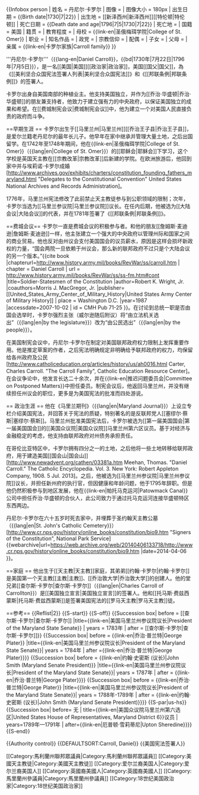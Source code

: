 {{Infobox person
| 姓名     = 丹尼尔·卡罗尔
| 图像     =
| 图像大小 = 180px
| 出生日期 = {{Birth date|1730|7|22}}
| 出生地   = [[新泽西州|新泽西州]][[特伦顿|特伦顿]]
| 死亡日期 = {{Death date and age|1796|7|5|1730|7|22}}
| 死亡地   = 
| 国籍     = 美国
| 籍贯     = <!-- （仅限部分地区人士使用） -->
| 教育程度 = 
| 母校     = {{link-en|圣俄梅珥学院|College of St. Omer}}
| 职业     = 
| 知名作品 = 
| 政党     = 
| 宗教信仰 = 
| 配偶     = 
| 子女     = 
| 父母     = 
| 亲属     = {{link-en|卡罗尔家族|Carroll family}}
}}

'''丹尼尔·卡罗尔'''（{{lang-en|Daniel Carroll}}，{{bd|1730年|7月22日|1796年|7月5日}}），是一名[[美国|美国]][[政治家|政治家]]，美国[[国父|国父]]，為《[[美利坚合众国宪法签署人列表|美利坚合众国宪法]]》和《[[邦联条例|邦联条例]]》的签署人。

卡罗尔出身自美国南部的种植业主。他支持美国独立，并作为[[乔治·华盛顿|乔治·华盛顿]]的朋友兼支持者，他致力于建立强有力的中央政府，以保证美国独立的成果和希望。在[[费城制宪会议|费城制宪会议]]中，他为建立一个对美国人民直接负责的政府而斗争<ref name="Wright"/>。

==早期生涯 ==
卡罗尔出生于[[马里兰州|马里兰州]][[乔治王子县|乔治王子县]]，是爱尔兰籍老丹尼尔的最年长儿子。他早年在家中继承并管理大量土地，之后出国留学。在1742年至1748年期间，他在{{link-en|圣俄梅珥学院|College of St. Omer}}（{{lang|en|College of St. Omer}}）的[[耶稣会|耶稣会]]下学习，这个学校是英国天主教在[[宗教改革|宗教改革]]后新建的学院。在欧洲旅游后，他回到家中并与埃莉诺·卡罗尔成婚<ref name=amer>[http://www.archives.gov/exhibits/charters/constitution_founding_fathers_maryland.html "Delegates to the Constitutional Convention" United States National Archives and Records Administration]</ref>。

1776年，马里兰州宪法修改了此前禁止天主教徒参与到公职领域的限制；次年，卡罗尔当选为[[马里兰参议院|马里兰参议院]]议长。在任内后期，他被选为[[大陆会议|大陆会议]]的代表，并在1781年签署了《[[邦联条例|邦联条例]]》。

==费城会议==
卡罗尔一直是费城会议的积极参与者。和他的朋友[[詹姆斯·麦迪逊|詹姆斯·麦迪逊]]一样，他主张建立一个强大的中央政府以管理州际和国家之间的商业贸易。他也反对由州议会支付美国国会的议员薪水，原因是这样会损坏新政权的力量，“国会两院一旦依赖于州议会，那么新的联邦政府不过只是个大陆会议的另一个版本。”<ref name=Wright>{{cite book
   |chapterurl=http://www.history.army.mil/books/RevWar/ss/carroll.htm
| chapter = Daniel Carroll
| url = http://www.history.army.mil/books/RevWar/ss/ss-fm.htm#cont
   |title=Soldier-Statesmen of the Constitution
   |author=Robert K. Wright, Jr.
   |coauthors=Morris J. MacGregor, Jr.
   |publisher= [[United_States_Army_Center_of_Military_History|United States Army Center of Military History]]
| place = Washington D.C.
   |year=1987
   |accessdate=2007-10-02
| id = CMH Pub 71-25
}}</ref>。在讨论到总统一职是否由国会选举时，卡罗尔强烈主张（威尔逊随后附议）将“由立法机关选出”（{{lang|en|by the legislature}}）改为“由公民选出”（{{lang|en|by the people}}）。

在美国制宪会议中，丹尼尔·卡罗尔在制定对美国联邦政府权力限制上发挥重要作用。他是推定草案的作者，之后宪法明确规定非明确给予联邦政府的权力，均保留给各州政府及公民<ref name=carter>[http://www.catholiceducation.org/articles/history/us/ah0016.html Carter, Charles Carroll. "The Carroll Family", Catholic Education Resource Center]</ref>。在会议争论中，他发言长达二十余次，并在{{link-en|推迟问题委员会|Committee on Postponed Matters}}中担任委员。制宪会议后，他返回马里兰州，并没有继续担任州议会的职位，更多是为美国宪法的批准而四处游说<ref name=amer/>。

== 政治生涯 ==
他在《马里兰期刊》（{{lang|en|Maryland Journal}}）上设立专栏介绍美国宪法，并回答关于宪法的质疑，特别著名的是反联邦党人[[塞缪尔·蔡斯|塞缪尔·蔡斯]]。马里兰州批准美国宪法后，卡罗尔被选为[[第一届美国国会|第一届美国国会]]的[[美国众议院|美国众议院]]马里兰州第六区议员。基于对经济与金融稳定的考虑，他支持由联邦政府对州债务承担责任。

在哥伦比亚特区中，卡罗尔拥有四分之一的土地，之后他将一些土地转移给联邦政府，用于建造美国[[国会山|国会山]]<ref name=meehan>[http://www.newadvent.org/cathen/03381a.htm  Meehan, Thomas. "Daniel Carroll." The Catholic Encyclopedia. Vol. 3. New York: Robert Appleton Company, 1908. 5 Jul. 2013]</ref>。之后，他被选为[[马里兰州参议院|马里兰州参议院]]议长，并担任新州府的执行官，但因健康和年龄问题，他于1795年辞职。但是他仍然积极参与到地区发展，他在{{link-en|帕托马克运河|Patowmack Canal}}公司中担任乔治·华盛顿的合伙人，此公司致力于通过托马克运河连接华盛顿特区东西两边<ref name=amer/>。

丹尼尔·卡罗尔在六十五岁时死去家中，并埋葬于圣约翰天主教公墓（{{lang|en|St. John's Catholic Cemetery}}）<ref>[http://www.cr.nps.gov/history/online_books/constitution/bio9.htm "Signers of the Constitution", National Park Service] {{webarchive|url=https://web.archive.org/web/20140406133718/http://www.cr.nps.gov/history/online_books/constitution/bio9.htm |date=2014-04-06 }}</ref>。

==家庭 ==
他出生于[[天主教|天主教]]家庭，其弟弟[[约翰·卡罗尔|约翰·卡罗尔]]是美国第一个天主教[[主教|主教]]、[[乔治敦大学|乔治敦大学]]的创建人。他的堂兄弟[[查尔斯·卡罗尔|查尔斯·卡罗尔]]（{{lang|en|Charles Carroll of Carrollton}}）是[[美国独立宣言|美国独立宣言]]的签署人。他和[[托马斯·费兹西蒙斯|托马斯·费兹西蒙斯]]是签署美国宪法的[[罗马天主教|罗马天主教]]徒。

==参考==
{{Reflist|2}}
{{S-start}}
{{S-off}}
{{Succession box| before = [[查尔斯·卡罗尔|查尔斯·卡罗尔]] |title={{link-en|美国马里兰州参议院议长|President of the Maryland State Senate}} | years = 1783年 | after = [[查尔斯·卡罗尔|查尔斯·卡罗尔]]}}
{{Succession box| before = {{link-en|乔治·普兰特|George Plater}} |title={{link-en|美国马里兰州参议院议长|President of the Maryland State Senate}}| years = 1784年 | after ={{link-en|乔治·普兰特|George Plater}}}}
{{Succession box| before = {{link-en|约翰·史密斯 (议长)|John Smith (Maryland Senate President)}} |title={{link-en|美国马里兰州参议院议长|President of the Maryland State Senate}}| years = 1787年 | after = {{link-en|乔治·普兰特|George Plater}}}}
{{Succession box| before = {{link-en|乔治·普兰特|George Plater}} |title={{link-en|美国马里兰州参议院议长|President of the Maryland State Senate}}| years = 1788年-1789年 | after = {{link-en|约翰·史密斯 (议长)|John Smith (Maryland Senate President)}}}}
{{S-par|us-hs}}
{{Succession box|  before= 无 |  title={{link-en|美国众议院马里兰州第六选区|United States House of Representatives, Maryland District 6}}议员 |  years=1789年—1791年 |  after={{link-en|厄普顿·雪莉蒂尼|Upton Sheredine}}}}
{{S-end}}

{{Authority control}}
{{DEFAULTSORT:Carroll, Daniel}}
{{美国宪法签署人}}

[[Category:馬利蘭州聯邦眾議員|Category:馬利蘭州聯邦眾議員]]
[[Category:美國天主教徒|Category:美國天主教徒]]
[[Category:爱尔兰裔美国人|Category:爱尔兰裔美国人]]
[[Category:英國裔美國人|Category:英國裔美國人]]
[[Category:馬里蘭州參議員|Category:馬里蘭州參議員]]
[[Category:18世纪美国政治家|Category:18世纪美国政治家]]